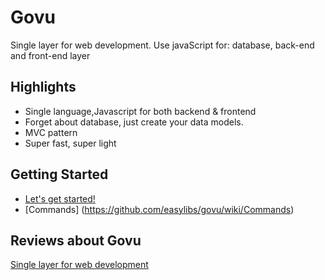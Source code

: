 Govu
========================
Single layer for web development. Use javaScript for: database, back-end and front-end layer

## Highlights ##

- Single language,Javascript for both backend & frontend
- Forget about database, just create your data models.
- MVC pattern
- Super fast, super light

## Getting Started ##

* [Let's get started!](https://github.com/easylibs/govu/wiki/Getting-Started)
* [Commands] (https://github.com/easylibs/govu/wiki/Commands)

## Reviews about Govu ##

[Single layer for web development](https://medium.com/p/8e52071ff1bb)
